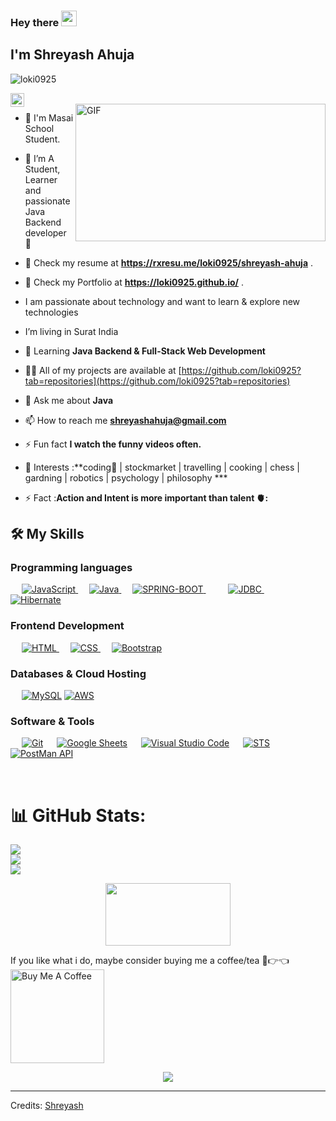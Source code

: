 ### Hey there <img src="https://media.giphy.com/media/hvRJCLFzcasrR4ia7z/giphy.gif" width="25px">
## I'm Shreyash Ahuja
<p align="left"> <img src="https://komarev.com/ghpvc/?username=loki0925&label=Profile%20views&color=0e75b6&style=flat" alt="loki0925" /> </p>
<a href="https://www.linkedin.com/in/shreyash-ahuja-80685b1a9">
  <img align="left" alt="Shreyash's LinkedIN" width="22px" src="https://raw.githubusercontent.com/peterthehan/peterthehan/master/assets/linkedin.svg" />
</a>
<br />

 <img align="right" alt="GIF" src="https://github.com/abhisheknaiidu/abhisheknaiidu/blob/master/code.gif?raw=true" width="400" height="220" />
 
 - 🔭 I'm Masai School Student.
 
 - 🔭 I’m  A Student, Learner and passionate Java Backend developer 🚀
 
 - 🔭 Check my resume at **https://rxresu.me/loki0925/shreyash-ahuja** .
 
  - 🔭 Check my Portfolio  at **https://loki0925.github.io/** .

 - I am passionate about technology and want to learn & explore new technologies

 - I’m living  in Surat India 

- 🌱 Learning **Java Backend & Full-Stack Web Development**

- 👨‍💻 All of my projects are available at [https://github.com/loki0925?tab=repositories](https://github.com/loki0925?tab=repositories)

- 💬 Ask me about **Java**

- 📫 How to reach me **shreyashahuja@gmail.com**

- ⚡ Fun fact **I watch the funny videos often.**

- 🎯 Interests :**coding📕 | stockmarket  | travelling | cooking | chess | gardning | robotics | psychology | philosophy ***

- ⚡ Fact :**Action and Intent is more important than talent 🫀:**
 
## 🛠️ My Skills

###  Programming languages

<p align="left"> 
  &emsp;
  <a href="https://developer.mozilla.org/en-US/docs/Web/JavaScript" target="_blank"> 
     <img alt="JavaScript" src="https://img.shields.io/badge/JavaScript%20-%23F7DF1E.svg?logo=javascript&logoColor=black">
   </a>
  &emsp;
  <a href="https://www.java.com" target="_blank"> 
    <img alt="Java" src="https://img.shields.io/badge/Java-%23007396.svg?logo=java&logoColor=white">
  </a>
  &emsp;
  <a href="https://spring.io/projects/spring-boot">
    <img alt="SPRING-BOOT" src="https://img.shields.io/badge/SPRING-BOOT-%23777BB4.svg?logo=springboot&logoColor=white"/>
  </a>
   &emsp;
  &emsp;
  <a href="https://developer.mozilla.org/en-US/docs/Web/JavaScript" target="_blank"> 
     <img alt="JDBC" src="https://img.shields.io/badge/JDBC%20-%23F7DF1E.svg?logo=javascript&logoColor=black">
   </a>
    &emsp;
  <a href="https://www.java.com" target="_blank"> 
    <img alt="Hibernate" src="https://img.shields.io/badge/Hibernate-%23007396.svg?logo=java&logoColor=white">
  </a>
</p>

###  Frontend Development
<p align="left"> 
  &emsp; 
  <a href="https://www.w3.org/html/" target="_blank"> 
   <img alt="HTML" src="https://img.shields.io/badge/HTML5%20-%23E34F26.svg?logo=html5&logoColor=white">
  </a>   
  &emsp;
  <a href="https://www.w3schools.com/css/" target="_blank">
    <img alt="CSS" src="https://img.shields.io/badge/CSS%20-%231572B6.svg?logo=css3&logoColor=white">
  </a> 
   &emsp;
  <a href="https://getbootstrap.com" target="_blank"> 
    <img alt="Bootstrap" src="https://img.shields.io/badge/Bootstrap-%23563D7C.svg?style=flat&logo=bootstrap&logoColor=white"/>
  </a>
</p>

###  Databases & Cloud Hosting
<p align="left">
  &emsp;
    <a href="https://www.mysql.com/"><img alt="MySQL" src="https://img.shields.io/badge/MySQL-%2300f.svg?style=flat&llogo=mysql&logoColor=white"></a>
    <a href="https://aws.amazon.com/"><img alt="AWS" src="https://img.shields.io/badge/AWS-%2300f.svg?style=flat&llogo=mysql&logoColor=white"></a>
 </p>
 
 ###  Software & Tools
 
<p>
 
  &emsp;
    <a href="#"><img alt="Git" src="https://img.shields.io/badge/Git%20-%23F05033.svg?logo=git&logoColor=white"></a>
  &emsp;
    <a href="#"><img alt="Google Sheets" src="https://img.shields.io/badge/Google%20Sheets%20-%2334A853.svg?logo=google%20sheets&logoColor=white"></a>
  &emsp;
    <a href="#"><img alt="Visual Studio Code" src="https://img.shields.io/badge/Visual%20Studio%20Code-0078d7.svg?logo=visual-studio-code&logoColor=white"></a>
  &emsp;
   <a href="#"><img alt="STS" src="https://img.shields.io/badge/STS%20-%23F05033.svg?logo=git&logoColor=white"></a>
  &emsp;
  <a href="#"><img alt="PostMan API" src="https://img.shields.io/badge/PostMan%20API%20-%2334A853.svg?logo=google%20sheets&logoColor=white"></a>
  &emsp;
</p>

<br/>

# 📊 GitHub Stats:

![](https://github-readme-stats.vercel.app/api?username=loki0925&theme=dark&hide_border=false&include_all_commits=true&count_private=true)<br/>
![](https://github-readme-streak-stats.herokuapp.com/?user=loki0925&theme=dark&hide_border=false)<br/>
![](https://github-readme-stats.vercel.app/api/top-langs/?username=loki0925&theme=dark&hide_border=false&include_all_commits=true&count_private=true&layout=compact)

<p align="center">
  <img width="200" height="100" src="https://math.sun.ac.za/prodinger/thanks.gif">
</p>
If you like what i do, maybe consider buying me a coffee/tea 🥺👉👈
<a href="https://www.buymeacoffee.com/abhisheknaiidu" target="_blank"><img src="https://cdn.buymeacoffee.com/buttons/v2/default-red.png" alt="Buy Me A Coffee" width="150" ></a>

<p align="center">
  <img align="center" src="https://github-readme-stats.vercel.app/api/top-langs?username=loki0925&show_icons=true&locale=en&layout=compact"  /></p>

---------
Credits: [Shreyash](https://github.com/loki0925)
